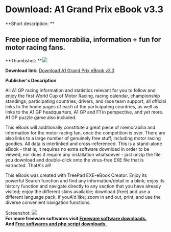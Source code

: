 # Download: A1 Grand Prix eBook v3.3

**Short description: **

## Free piece of memorabilia, information + fun for motor racing fans.

  
**Thumbshot: **![](http://www.freewarefiles.com/screenshot/a1_eb380x320_md.gif)   
  
**Download link:** [Download A1 Grand Prix eBook v3.3](http://freesoftwares.boysofts.com/A-Grand-Prix-EBook-V_program_18747.html)  
  

**Publisher's Description**  
  

All A1 GP racing information and statistics relevant for you to follow and
enjoy the first World Cup of Motor Racing, racing calendar, championship
standings, participating countries, drivers, and race team support, all
official links to the home pages of each of the participating countries, as
well as links to the A1 GP headquarters, A1 GP and F1 in perspective, and yet
more. A1 GP puzzle game also included.

This eBook will additionally constitute a great piece of memorabilia and
information for the motor racing fan, once the competition is over. There are
also links to a large number of genuinely free stuff, including motor racing
goodies. All data is interlinked and cross-referenced. This is a stand-alone
eBook - that is, it requires no extra software download in order to be viewed,
nor does it require any installation whatsoever - just unzip the file you
download and double-click onto the virus-free EXE file that is extracted.
ThatA's all!

This eBook was created with TreePad EXE-eBook Creator. Enjoy its powerful
Search function and find any information/detail in a blink; enjoy its history
function and navigate directly to any section that you have already visited;
enjoy the different skins available; download (free) and use a different
language pack, if youA'd like; zoom in and out, print, and use the diverse
convenient navigation functions.

  
  
Screenshot: ![](http://www.freewarefiles.com/screenshot/a1_eb380x320.gif)  
**For more freeware softwares visit [Freeware software downloads.](http://freesoftwares.boysofts.com/)**   
**And [Free softwares and php script downloads.](http://www.boysofts.com/)**

